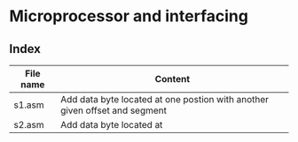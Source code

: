 # Microprocessor and interfacing

## Index

File name | Content
--- | ---
s1.asm | Add data byte located at one postion with another given offset and segment
s2.asm | Add data byte located at
